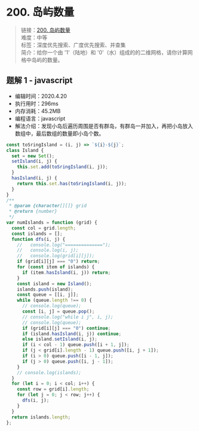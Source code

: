 # 200. 岛屿数量

> 链接：[200. 岛屿数量](https://leetcode-cn.com/problems/number-of-islands/)  
> 难度：中等  
> 标签：深度优先搜索、广度优先搜索、并查集  
> 简介：给你一个由 '1'（陆地）和 '0'（水）组成的的二维网格，请你计算网格中岛屿的数量。

## 题解 1 - javascript

- 编辑时间：2020.4.20
- 执行用时：296ms
- 内存消耗：45.2MB
- 编程语言：javascript
- 解法介绍：发现小岛后遍历周围是否有群岛，有群岛一并加入，再把小岛放入数组中，最后数组的数量即小岛个数。

```javascript
const toSringIsland = (i, j) => `${i}-${j}`;
class Island {
  set = new Set();
  setIsland(i, j) {
    this.set.add(toSringIsland(i, j));
  }
  hasIsland(i, j) {
    return this.set.has(toSringIsland(i, j));
  }
}
/**
 * @param {character[][]} grid
 * @return {number}
 */
var numIslands = function (grid) {
  const col = grid.length;
  const islands = [];
  function dfs(i, j) {
    //   console.log("==============");
    //   console.log(i, j);
    //   console.log(grid[i][j]);
    if (grid[i][j] === "0") return;
    for (const item of islands) {
      if (item.hasIsland(i, j)) return;
    }
    const island = new Island();
    islands.push(island);
    const queue = [[i, j]];
    while (queue.length !== 0) {
      // console.log(queue);
      const [i, j] = queue.pop();
      // console.log("while i j", i, j);
      // console.log(queue);
      if (grid[i][j] === "0") continue;
      if (island.hasIsland(i, j)) continue;
      else island.setIsland(i, j);
      if (i < col - 1) queue.push([i + 1, j]);
      if (j < grid[i].length - 1) queue.push([i, j + 1]);
      if (i > 0) queue.push([i - 1, j]);
      if (j > 0) queue.push([i, j - 1]);
    }
    // console.log(islands);
  }
  for (let i = 0; i < col; i++) {
    const row = grid[i].length;
    for (let j = 0; j < row; j++) {
      dfs(i, j);
    }
  }
  return islands.length;
};
```
